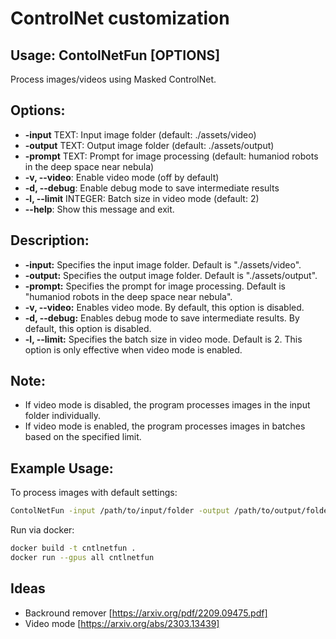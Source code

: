 # ControlNet customization

## Usage: ContolNetFun [OPTIONS]

Process images/videos using Masked ControlNet.

## Options:

- **-input** TEXT: Input image folder (default: ./assets/video)
- **-output** TEXT: Output image folder (default: ./assets/output)
- **-prompt** TEXT: Prompt for image processing (default: humaniod robots in the deep space near nebula)
- **-v, --video**: Enable video mode (off by default)
- **-d, --debug**: Enable debug mode to save intermediate results
- **-l, --limit** INTEGER: Batch size in video mode (default: 2)
- **--help**: Show this message and exit.

## Description:

- **-input:** Specifies the input image folder. Default is "./assets/video".
- **-output:** Specifies the output image folder. Default is "./assets/output".
- **-prompt:** Specifies the prompt for image processing. Default is "humaniod robots in the deep space near nebula".
- **-v, --video:** Enables video mode. By default, this option is disabled.
- **-d, --debug:** Enables debug mode to save intermediate results. By default, this option is disabled.
- **-l, --limit:** Specifies the batch size in video mode. Default is 2. This option is only effective when video mode is enabled.

## Note:

- If video mode is disabled, the program processes images in the input folder individually.
- If video mode is enabled, the program processes images in batches based on the specified limit.

## Example Usage:

To process images with default settings:

```bash
ContolNetFun -input /path/to/input/folder -output /path/to/output/folder -prompt "Custom prompt" -v -d -l 2
```

Run via docker:
```bash
docker build -t cntlnetfun .
docker run --gpus all cntlnetfun
```


## Ideas
- Backround remover  [https://arxiv.org/pdf/2209.09475.pdf]
- Video mode [https://arxiv.org/abs/2303.13439]